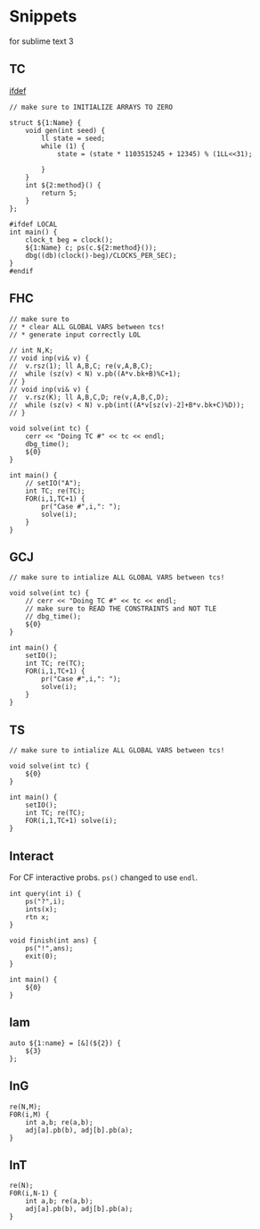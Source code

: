 # Snippets

for sublime text 3

## TC

[ifdef](https://codeforces.com/blog/entry/50312?#comment-342457)

```
// make sure to INITIALIZE ARRAYS TO ZERO

struct ${1:Name} {
	void gen(int seed) {
		ll state = seed;
		while (1) {
			state = (state * 1103515245 + 12345) % (1LL<<31);
			
		}
	}
	int ${2:method}() {
		return 5;
	}
};

#ifdef LOCAL
int main() {
	clock_t beg = clock();
	${1:Name} c; ps(c.${2:method}());
	dbg((db)(clock()-beg)/CLOCKS_PER_SEC);
}
#endif
```

## FHC

```
// make sure to 
// * clear ALL GLOBAL VARS between tcs!
// * generate input correctly LOL

// int N,K;
// void inp(vi& v) {
// 	v.rsz(1); ll A,B,C; re(v,A,B,C);
// 	while (sz(v) < N) v.pb((A*v.bk+B)%C+1);
// }
// void inp(vi& v) {
// 	v.rsz(K); ll A,B,C,D; re(v,A,B,C,D);
// 	while (sz(v) < N) v.pb(int((A*v[sz(v)-2]+B*v.bk+C)%D));
// }

void solve(int tc) {
	cerr << "Doing TC #" << tc << endl;
	dbg_time();
	${0}
}

int main() {
	// setIO("A");
	int TC; re(TC);
	FOR(i,1,TC+1) {
		pr("Case #",i,": ");
		solve(i);
	}
}
```

## GCJ

```
// make sure to intialize ALL GLOBAL VARS between tcs!

void solve(int tc) {
	// cerr << "Doing TC #" << tc << endl;
	// make sure to READ THE CONSTRAINTS and NOT TLE
	// dbg_time();
	${0}
}

int main() {
	setIO();
	int TC; re(TC);
	FOR(i,1,TC+1) {
		pr("Case #",i,": ");
		solve(i);
	}
}
```

## TS

```
// make sure to intialize ALL GLOBAL VARS between tcs!

void solve(int tc) {
	${0}
}

int main() {
	setIO();
	int TC; re(TC);
	FOR(i,1,TC+1) solve(i);
}
```

## Interact

For CF interactive probs. `ps()` changed to use `endl`.

```
int query(int i) {
	ps("?",i);
	ints(x); 
	rtn x;
}

void finish(int ans) {
	ps("!",ans);
	exit(0);
}

int main() {
	${0}
}
```

## lam

```
auto ${1:name} = [&](${2}) {
	${3}
};
```

## InG

```
re(N,M);
F0R(i,M) {
	int a,b; re(a,b);
	adj[a].pb(b), adj[b].pb(a);
}
```

## InT

```
re(N);
F0R(i,N-1) {
	int a,b; re(a,b);
	adj[a].pb(b), adj[b].pb(a);
}
```
